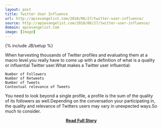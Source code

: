 ```yaml
---
layout: post
title: Twitter User Influence
url: http://apievangelist.com/2010/06/27/twitter-user-influence/
source: http://apievangelist.com/2010/06/27/twitter-user-influence/
domain: apievangelist.com
image: [Image]
---
```

{% include JB/setup %}<p>When harvesting thousands of Twitter profiles and evaluating them at a macro level.you really have to come up with a definition of what is a quality or influential Twitter user.What makes a Twitter user influential:

	Number of Followers
	Number of Retweets
	Number of Tweets
	Contextual relevance of Tweets

You need to look beyond a single profile, a profile is the sum of the quality of its followers as well.Depending on the conversation your participating in, the quality and relevance of Twitters users may vary in unexpected ways.So much to consider.</p>
<center><p><a href="http://apievangelist.com/2010/06/27/twitter-user-influence/" style='padding:25px; font-sze:18px; font-weight: bold;'>Read Full Story</a></p></center>
